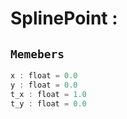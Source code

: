 
# SplinePoint : 
## ```Memebers```    
```rust
x : float = 0.0  
y : float = 0.0  
t_x : float = 1.0  
t_y : float = 0.0  
```


